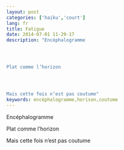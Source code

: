 ```yaml
---
layout: post
categories: ['haiku','court']
lang: fr
title: Fatigue
date: 2014-07-01 11-29-17
description: "Encéphalogramme




Plat comme l’horizon




Mais cette fois n’est pas coutume"
keywords: encéphalogramme,horison,coutume
---
```

Encéphalogramme

Plat comme l’horizon

Mais cette fois n’est pas coutume
